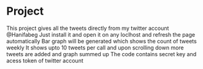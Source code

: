 # Project
This project gives all the tweets directly from my twitter account @Hanifabeg
Just install it and open it on any loclhost and refresh the page automatically 
Bar graph will be generated which shows the count of tweets weekly 
It shows upto 10 tweets per call and upon scrolling down more tweets are added and graph summed up
The code contains secret key and acess token of twitter account 





